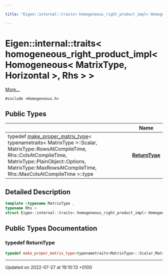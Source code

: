 ```yaml
---

title: "Eigen::internal::traits< homogeneous_right_product_impl< Homogeneous< MatrixType, Horizontal >, Rhs > >"

---
```


# Eigen::internal::traits< homogeneous_right_product_impl< Homogeneous< MatrixType, Horizontal >, Rhs > >



 [More...](#detailed-description)


`#include <Homogeneous.h>`

## Public Types

|                | Name           |
| -------------- | -------------- |
| typedef <a href="http://example.org/classes/classeigen_1_1internal_1_1make__proper__matrix__type/">make_proper_matrix_type</a>< typenametraits< MatrixType >::Scalar, MatrixType::RowsAtCompileTime, Rhs::ColsAtCompileTime, MatrixType::PlainObject::Options, MatrixType::MaxRowsAtCompileTime, Rhs::MaxColsAtCompileTime >::type | **[ReturnType](http://example.org/classes/structeigen_1_1internal_1_1traits_3_01homogeneous__right__product__impl_3_01homogeneous_3_01matr13723058393d68e38075a1361c09a15f/#typedef-returntype)**  |

## Detailed Description

```cpp
template <typename MatrixType ,
typename Rhs >
struct Eigen::internal::traits< homogeneous_right_product_impl< Homogeneous< MatrixType, Horizontal >, Rhs > >;
```

## Public Types Documentation

### typedef ReturnType

```cpp
typedef make_proper_matrix_type<typenametraits<MatrixType>::Scalar,MatrixType::RowsAtCompileTime,Rhs::ColsAtCompileTime,MatrixType::PlainObject::Options,MatrixType::MaxRowsAtCompileTime,Rhs::MaxColsAtCompileTime>::type Eigen::internal::traits< homogeneous_right_product_impl< Homogeneous< MatrixType, Horizontal >, Rhs > >::ReturnType;
```


-------------------------------

Updated on 2022-07-27 at 19:10:13 +0100